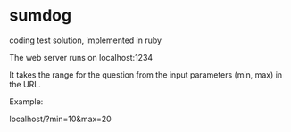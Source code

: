 # sumdog
coding test solution, implemented in ruby


The web server runs on localhost:1234

It takes the range for the question from the input parameters (min, max) in the URL.

Example:

localhost/?min=10&max=20
